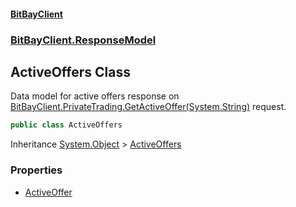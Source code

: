 #### [BitBayClient](./index.md 'index')
### [BitBayClient.ResponseModel](./BitBayClient-ResponseModel.md 'BitBayClient.ResponseModel')
## ActiveOffers Class
Data model for active offers response on [BitBayClient.PrivateTrading.GetActiveOffer(System.String)](https://docs.microsoft.com/en-us/dotnet/api/BitBayClient.PrivateTrading.GetActiveOffer#BitBayClient_PrivateTrading_GetActiveOffer_System_String_ 'BitBayClient.PrivateTrading.GetActiveOffer(System.String)') request.  
```csharp
public class ActiveOffers
```
Inheritance [System.Object](https://docs.microsoft.com/en-us/dotnet/api/System.Object 'System.Object') &gt; [ActiveOffers](./BitBayClient-ResponseModel-ActiveOffers.md 'BitBayClient.ResponseModel.ActiveOffers')  
### Properties
- [ActiveOffer](./BitBayClient-ResponseModel-ActiveOffers-ActiveOffer.md 'BitBayClient.ResponseModel.ActiveOffers.ActiveOffer')
